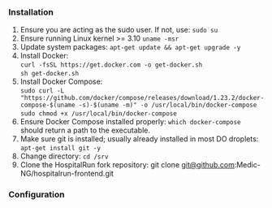 ### Installation ###
1. Ensure you are acting as the sudo user. If not, use: `sudo su`
1. Ensure running Linux kernel >= 3.10 `uname -msr`
1. Update system packages: `apt-get update && apt-get upgrade -y`
1. Install Docker: <br>`curl -fsSL https://get.docker.com -o get-docker.sh`<br>
`sh get-docker.sh`
1. Install Docker Compose: <br>
`sudo curl -L "https://github.com/docker/compose/releases/download/1.23.2/docker-compose-$(uname -s)-$(uname -m)" -o /usr/local/bin/docker-compose`<br>
`sudo chmod +x /usr/local/bin/docker-compose`
1. Ensure Docker Compose installed properly: `which docker-compose` should return a path to the executable.
1. Make sure git is installed; usually already installed in most DO droplets: `apt-get install git -y`
1. Change directory: `cd /srv`
1. Clone the HospitalRun fork repository: git clone git@github.com:Medic-NG/hospitalrun-frontend.git




### Configuration ###

